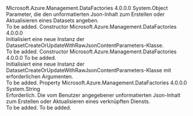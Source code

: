 <Type Name="DatasetCreateOrUpdateWithRawJsonContentParameters" FullName="Microsoft.Azure.Management.DataFactories.Models.DatasetCreateOrUpdateWithRawJsonContentParameters">
  <TypeSignature Language="C#" Value="public class DatasetCreateOrUpdateWithRawJsonContentParameters" />
  <TypeSignature Language="ILAsm" Value=".class public auto ansi beforefieldinit DatasetCreateOrUpdateWithRawJsonContentParameters extends System.Object" />
  <TypeSignature Language="DocId" Value="T:Microsoft.Azure.Management.DataFactories.Models.DatasetCreateOrUpdateWithRawJsonContentParameters" />
  <TypeSignature Language="VB.NET" Value="Public Class DatasetCreateOrUpdateWithRawJsonContentParameters" />
  <TypeSignature Language="F#" Value="type DatasetCreateOrUpdateWithRawJsonContentParameters = class" />
  <AssemblyInfo>
    <AssemblyName>Microsoft.Azure.Management.DataFactories</AssemblyName>
    <AssemblyVersion>4.0.0.0</AssemblyVersion>
  </AssemblyInfo>
  <Base>
    <BaseTypeName>System.Object</BaseTypeName>
  </Base>
  <Interfaces />
  <Docs>
    <summary>
            Parameter, die den unformatierten Json-Inhalt zum Erstellen oder Aktualisieren eines Datasets angeben.
            </summary>
    <remarks>To be added.</remarks>
  </Docs>
  <Members>
    <Member MemberName=".ctor">
      <MemberSignature Language="C#" Value="public DatasetCreateOrUpdateWithRawJsonContentParameters ();" />
      <MemberSignature Language="ILAsm" Value=".method public hidebysig specialname rtspecialname instance void .ctor() cil managed" />
      <MemberSignature Language="DocId" Value="M:Microsoft.Azure.Management.DataFactories.Models.DatasetCreateOrUpdateWithRawJsonContentParameters.#ctor" />
      <MemberSignature Language="VB.NET" Value="Public Sub New ()" />
      <MemberType>Constructor</MemberType>
      <AssemblyInfo>
        <AssemblyName>Microsoft.Azure.Management.DataFactories</AssemblyName>
        <AssemblyVersion>4.0.0.0</AssemblyVersion>
      </AssemblyInfo>
      <Parameters />
      <Docs>
        <summary>
            Initialisiert eine neue Instanz der DatasetCreateOrUpdateWithRawJsonContentParameters-Klasse.
            </summary>
        <remarks>To be added.</remarks>
      </Docs>
    </Member>
    <Member MemberName=".ctor">
      <MemberSignature Language="C#" Value="public DatasetCreateOrUpdateWithRawJsonContentParameters (string content);" />
      <MemberSignature Language="ILAsm" Value=".method public hidebysig specialname rtspecialname instance void .ctor(string content) cil managed" />
      <MemberSignature Language="DocId" Value="M:Microsoft.Azure.Management.DataFactories.Models.DatasetCreateOrUpdateWithRawJsonContentParameters.#ctor(System.String)" />
      <MemberSignature Language="VB.NET" Value="Public Sub New (content As String)" />
      <MemberSignature Language="F#" Value="new Microsoft.Azure.Management.DataFactories.Models.DatasetCreateOrUpdateWithRawJsonContentParameters : string -&gt; Microsoft.Azure.Management.DataFactories.Models.DatasetCreateOrUpdateWithRawJsonContentParameters" Usage="new Microsoft.Azure.Management.DataFactories.Models.DatasetCreateOrUpdateWithRawJsonContentParameters content" />
      <MemberType>Constructor</MemberType>
      <AssemblyInfo>
        <AssemblyName>Microsoft.Azure.Management.DataFactories</AssemblyName>
        <AssemblyVersion>4.0.0.0</AssemblyVersion>
      </AssemblyInfo>
      <Parameters>
        <Parameter Name="content" Type="System.String" />
      </Parameters>
      <Docs>
        <param name="content">To be added.</param>
        <summary>
            Initialisiert eine neue Instanz der DatasetCreateOrUpdateWithRawJsonContentParameters-Klasse mit erforderlichen Argumenten.
            </summary>
        <remarks>To be added.</remarks>
      </Docs>
    </Member>
    <Member MemberName="Content">
      <MemberSignature Language="C#" Value="public string Content { get; set; }" />
      <MemberSignature Language="ILAsm" Value=".property instance string Content" />
      <MemberSignature Language="DocId" Value="P:Microsoft.Azure.Management.DataFactories.Models.DatasetCreateOrUpdateWithRawJsonContentParameters.Content" />
      <MemberSignature Language="VB.NET" Value="Public Property Content As String" />
      <MemberSignature Language="F#" Value="member this.Content : string with get, set" Usage="Microsoft.Azure.Management.DataFactories.Models.DatasetCreateOrUpdateWithRawJsonContentParameters.Content" />
      <MemberType>Property</MemberType>
      <AssemblyInfo>
        <AssemblyName>Microsoft.Azure.Management.DataFactories</AssemblyName>
        <AssemblyVersion>4.0.0.0</AssemblyVersion>
      </AssemblyInfo>
      <ReturnValue>
        <ReturnType>System.String</ReturnType>
      </ReturnValue>
      <Docs>
        <summary>
            Erforderlich. Die vom Benutzer angegebener unformatierten Json-Inhalt zum Erstellen oder Aktualisieren eines verknüpften Diensts.
            </summary>
        <value>To be added.</value>
        <remarks>To be added.</remarks>
      </Docs>
    </Member>
  </Members>
</Type>